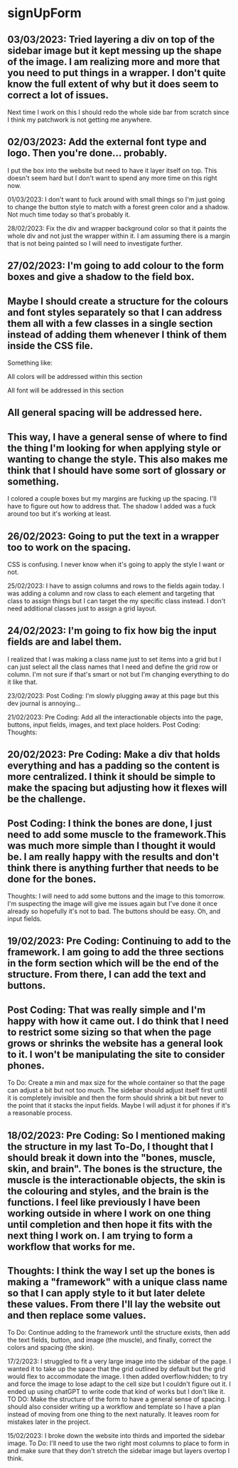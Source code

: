 # signUpForm

03/03/2023:
Tried layering a div on top of the sidebar image but it kept messing up the shape of the image. I am realizing more and more that you need to put things in a wrapper. I don't quite know the full extent of why but it does seem to correct a lot of issues.
---
Next time I work on this I should redo the whole side bar from scratch since I think my patchwork is not getting me anywhere.

02/03/2023:
Add the external font type and logo. Then you're done... probably.
---
I put the box into the website but need to have it layer itself on top. This doesn't seem hard but I don't want to spend any more time on this right now.

01/03/2023:
I don't want to fuck around with small things so I'm just going to change the button style to match with a forest green color and a shadow. Not much time today so that's probably it.

28/02/2023:
Fix the div and wrapper background color so that it paints the whole div and not just the wrapper within it. I am assuming there is a margin that is not being painted so I will need to investigate further.

27/02/2023:
I'm going to add colour to the form boxes and give a shadow to the field box.
---
Maybe I should create a structure for the colours and font styles separately so that I can address them all with a few classes in a single section instead of adding them whenever I think of them inside the CSS file.
---
Something like:
<!-- Colors -->
All colors will be addressed within this section
<!-- Font -->
All font will be addressed in this section
<!-- Maybe Spacing -->
All general spacing will be addressed here.
---
This way, I have a general sense of where to find the thing I'm looking for when applying style or wanting to change the style. This also makes me think that I should have some sort of glossary or something.
---
I colored a couple boxes but my margins are fucking up the spacing. I'll have to figure out how to address that. The shadow I added was a fuck around too but it's working at least.

26/02/2023:
Going to put the text in a wrapper too to work on the spacing.
---
CSS is confusing. I never know when it's going to apply the style I want or not.

25/02/2023:
I have to assign columns and rows to the fields again today. I was adding a column and row class to each element and targeting that class to assign things but I can target the my specific class instead. I don't need additional classes just to assign a grid layout.

24/02/2023:
I'm going to fix how big the input fields are and label them.
---
I realized that I was making a class name just to set items into a grid but I can just select all the class names that I need and define the grid row or column. I'm not sure if that's smart or not but I'm changing everything to do it like that.

23/02/2023:
Post Coding: I'm slowly plugging away at this page but this dev journal is annoying...

21/02/2023:
Pre Coding: Add all the interactionable objects into the page, buttons, input fields, images, and text place holders.
Post Coding:
Thoughts:

20/02/2023:
Pre Coding: Make a div that holds everything and has a padding so the content is more centralized. I think it should be simple to make the spacing but adjusting how it flexes will be the challenge.
---
Post Coding: I think the bones are done, I just need to add some muscle to the framework.This was much more simple than I thought it would be. I am really happy with the results and don't think there is anything further that needs to be done for the bones.
---
Thoughts: I will need to add some buttons and the image to this tomorrow. I'm suspecting the image will give me issues again but I've done it once already so hopefully it's not to bad. The buttons should be easy. Oh, and input fields.

19/02/2023:
Pre Coding: Continuing to add to the framework. I am going to add the three sections in the form section which will be the end of the structure. From there, I can add the text and buttons.
---
Post Coding: That was really simple and I'm happy with how it came out. I do think that I need to restrict some sizing so that when the page grows or shrinks the website has a general look to it. I won't be manipulating the site to consider phones.
---
To Do: Create a min and max size for the whole container so that the page can adjust a bit but not too much. The sidebar should adjust itself first until it is completely invisible and then the form should shrink a bit but never to the point that it stacks the input fields. Maybe I will adjust it for phones if it's a reasonable process.

18/02/2023:
Pre Coding: So I mentioned making the structure in my last To-Do, I thought that I should break it down into the "bones, muscle, skin, and brain". The bones is the structure, the muscle is the interactionable objects, the skin is the colouring and styles, and the brain is the functions. I feel like previously I have been working outside in where I work on one thing until completion and then hope it fits with the next thing I work on. I am trying to form a workflow that works for me.
---
Thoughts: I think the way I set up the bones is making a "framework" with a unique class name so that I can apply style to it but later delete these values. From there I'll lay the website out and then replace some values.
---
To Do: Continue adding to the framework until the structure exists, then add the text fields, button, and image (the muscle), and finally, correct the colors and spacing (the skin).

17/2/2023:
I struggled to fit a very large image into the sidebar of the page. I wanted it to take up the space that the grid outlined by default but the grid would flex to accommodate the image. I then added overflow:hidden; to try and force the image to lose adapt to the cell size but I couldn't figure out it. I ended up using chatGPT to write code that kind of works but I don't like it.
TO DO:
Make the structure of the form to have a general sense of spacing. I should also consider writing up a workflow and template so I have a plan instead of moving from one thing to the next naturally. It leaves room for mistakes later in the project.

15/02/2023:
I broke down the website into thirds and imported the sidebar image.
To Do:
I'll need to use the two right most columns to place to form in and make sure that they don't stretch the sidebar image but layers overtop I think.